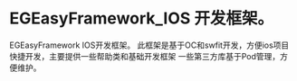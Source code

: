 # EGEasyFramework_IOS 开发框架。
EGEasyFramework IOS开发框架。
此框架是基于OC和swfit开发，方便ios项目快捷开发，主要提供一些帮助类和基础开发框架
一些第三方库基于Pod管理，方便维护。
